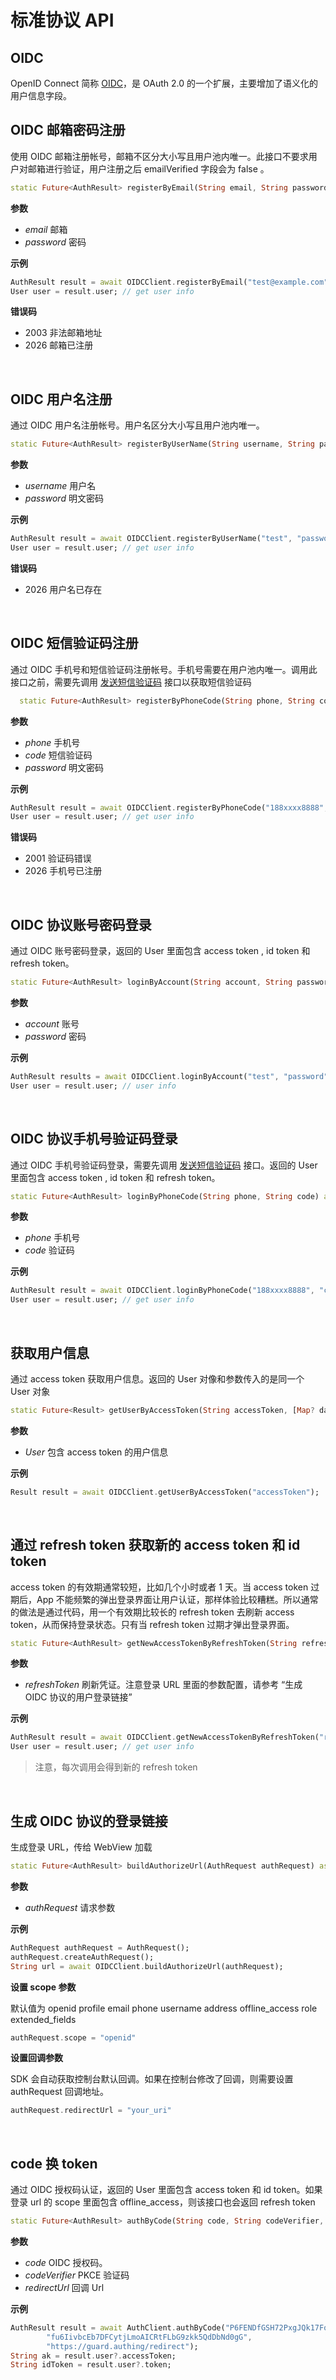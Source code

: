 # 标准协议 API

<LastUpdated/>

## OIDC

OpenID Connect 简称 [OIDC](https://docs.authing.cn/v2/apn/#关于-oidc)，是 OAuth 2.0 的一个扩展，主要增加了语义化的用户信息字段。

## OIDC 邮箱密码注册

使用 OIDC 邮箱注册帐号，邮箱不区分大小写且用户池内唯一。此接口不要求用户对邮箱进行验证，用户注册之后 emailVerified 字段会为 false 。

```dart
static Future<AuthResult> registerByEmail(String email, String password) async
```

**参数**

* *email* 邮箱
* *password* 密码

**示例**

```dart
AuthResult result = await OIDCClient.registerByEmail("test@example.com", "password");
User user = result.user; // get user info
```

**错误码**

* 2003 非法邮箱地址
* 2026 邮箱已注册

<br>

## OIDC 用户名注册

通过 OIDC 用户名注册帐号。用户名区分大小写且用户池内唯一。

```dart
static Future<AuthResult> registerByUserName(String username, String password) async
```

**参数**

* *username* 用户名
* *password* 明文密码

**示例**

```dart
AuthResult result = await OIDCClient.registerByUserName("test", "password");
User user = result.user; // get user info
```

**错误码**

* 2026 用户名已存在

<br>

## OIDC 短信验证码注册

通过 OIDC 手机号和短信验证码注册帐号。手机号需要在用户池内唯一。调用此接口之前，需要先调用 [发送短信验证码](hhttps://docs.authing.cn/v2/reference/sdk-for-flutter/authentication/#发送短信验证码) 接口以获取短信验证码

```dart
  static Future<AuthResult> registerByPhoneCode(String phone, String code, String password) async
```

**参数**

* *phone* 手机号
* *code* 短信验证码
* *password* 明文密码

**示例**

```dart
AuthResult result = await OIDCClient.registerByPhoneCode("188xxxx8888", "code", "password");
User user = result.user; // get user info
```

**错误码**

* 2001 验证码错误
* 2026 手机号已注册

<br>

## OIDC 协议账号密码登录

通过 OIDC 账号密码登录，返回的 User 里面包含 access token , id token 和 refresh token。

```dart
static Future<AuthResult> loginByAccount(String account, String password) async
```

**参数**

* *account* 账号
* *password* 密码

**示例**

```dart
AuthResult results = await OIDCClient.loginByAccount("test", "password");
User user = result.user; // user info
```

<br>

## OIDC 协议手机号验证码登录

通过 OIDC 手机号验证码登录，需要先调用 [发送短信验证码](hhttps://docs.authing.cn/v2/reference/sdk-for-flutter/authentication/#发送短信验证码) 接口。返回的 User 里面包含 access token , id token 和 refresh token。

```dart
static Future<AuthResult> loginByPhoneCode(String phone, String code) async
```

**参数**

* *phone* 手机号
* *code* 验证码

**示例**

```dart
AuthResult result = await OIDCClient.loginByPhoneCode("188xxxx8888", "code");
User user = result.user; // get user info
```

<br>

## 获取用户信息

通过 access token 获取用户信息。返回的 User 对像和参数传入的是同一个 User 对象

```dart
static Future<Result> getUserByAccessToken(String accessToken, [Map? data]) async
```

**参数**

* *User* 包含 access token 的用户信息

**示例**

```dart
Result result = await OIDCClient.getUserByAccessToken("accessToken");
```

<br>

## 通过 refresh token 获取新的 access token 和 id token

access token 的有效期通常较短，比如几个小时或者 1 天。当 access token 过期后，App 不能频繁的弹出登录界面让用户认证，那样体验比较糟糕。所以通常的做法是通过代码，用一个有效期比较长的 refresh token 去刷新 access token，从而保持登录状态。只有当 refresh token 过期才弹出登录界面。

```dart
static Future<AuthResult> getNewAccessTokenByRefreshToken(String refreshToken) async
```

**参数**

* *refreshToken* 刷新凭证。注意登录 URL 里面的参数配置，请参考 “生成 OIDC 协议的用户登录链接”

**示例**

```dart
AuthResult result = await OIDCClient.getNewAccessTokenByRefreshToken("refreshToken");
User user = result.user; // get user info
```

>注意，每次调用会得到新的 refresh token

<br>

## 生成 OIDC 协议的登录链接

生成登录 URL，传给 WebView 加载

```dart
static Future<AuthResult> buildAuthorizeUrl(AuthRequest authRequest) async
```

**参数**

* *authRequest* 请求参数

**示例**

```dart
AuthRequest authRequest = AuthRequest();
authRequest.createAuthRequest();
String url = await OIDCClient.buildAuthorizeUrl(authRequest);
```

**设置 scope 参数**

默认值为 openid profile email phone username address offline_access role extended_fields

```dart
authRequest.scope = "openid"
```

**设置回调参数**

SDK 会自动获取控制台默认回调。如果在控制台修改了回调，则需要设置 authRequest 回调地址。

```dart
authRequest.redirectUrl = "your_uri"
```

<br>

## code 换 token

通过 OIDC 授权码认证，返回的 User 里面包含 access token 和 id token。如果登录 url 的 scope 里面包含 offline_access，则该接口也会返回 refresh token

```dart
static Future<AuthResult> authByCode(String code, String codeVerifier, String redirectUrl) async
```

**参数**

* *code* OIDC 授权码。
* *codeVerifier* PKCE 验证码
* *redirectUrl* 回调 Url

**示例**

```dart
AuthResult result = await AuthClient.authByCode("P6FENDfGSH72PxgJQk17FoGMWY3oL1G0D2PQ1AfyDeo",
        "fu6IivbcEb7DFCytjLmoAICRtFLbG9zkk5QdDbNd0gG",
        "https://guard.authing/redirect");
String ak = result.user?.accessToken;
String idToken = result.user?.token;
```

<br>